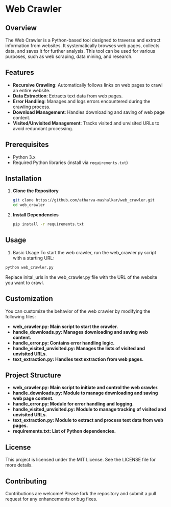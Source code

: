 # Web Crawler

## Overview
The Web Crawler is a Python-based tool designed to traverse and extract information from websites. It systematically browses web pages, collects data, and saves it for further analysis. This tool can be used for various purposes, such as web scraping, data mining, and research.

## Features
- **Recursive Crawling**: Automatically follows links on web pages to crawl an entire website.
- **Data Extraction**: Extracts text data from web pages.
- **Error Handling**: Manages and logs errors encountered during the crawling process.
- **Download Management**: Handles downloading and saving of web page content.
- **Visited/Unvisited Management**: Tracks visited and unvisited URLs to avoid redundant processing.

## Prerequisites
- Python 3.x
- Required Python libraries (install via `requirements.txt`)

## Installation
1. **Clone the Repository**
   ```bash
   git clone https://github.com/atharva-mashalkar/web_crawler.git
   cd web_crawler
   ```
2. **Install Dependencies**
   ```bash
   pip install -r requirements.txt
    ```
  
## Usage

1. Basic Usage
To start the web crawler, run the web_crawler.py script with a starting URL:

  ```bash
  python web_crawler.py
  ```

Replace inital_urls in the web_crawler.py file with the URL of the website you want to crawl.

## Customization
You can customize the behavior of the web crawler by modifying the following files:

- **web_crawler.py: Main script to start the crawler.**
- **handle_downloads.py: Manages downloading and saving web content.**
- **handle_error.py: Contains error handling logic.**
- **handle_visited_unvisited.py: Manages the lists of visited and unvisited URLs.**
- **text_extraction.py: Handles text extraction from web pages.**

## Project Structure

- **web_crawler.py: Main script to initiate and control the web crawler.**
- **handle_downloads.py: Module to manage downloading and saving web page content.**
- **handle_error.py: Module for error handling and logging.**
- **handle_visited_unvisited.py: Module to manage tracking of visited and unvisited URLs.**
- **text_extraction.py: Module to extract and process text data from web pages.**
- **requirements.txt: List of Python dependencies.**

## License

This project is licensed under the MIT License. See the LICENSE file for more details.

## Contributing

Contributions are welcome! Please fork the repository and submit a pull request for any enhancements or bug fixes.
